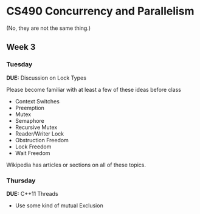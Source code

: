 # CS490 Concurrency and Parallelism
(No, they are not the same thing.)


## Week 3

### Tuesday
**DUE:** Discussion on Lock Types

Please become familiar with at least a few of these ideas before class
- Context Switches
- Preemption
- Mutex
- Semaphore
- Recursive Mutex
- Reader/Writer Lock
- Obstruction Freedom
- Lock Freedom
- Wait Freedom

Wikipedia has articles or sections on all of these topics.


### Thursday
**DUE:** C++11 Threads
- Use some kind of mutual Exclusion
